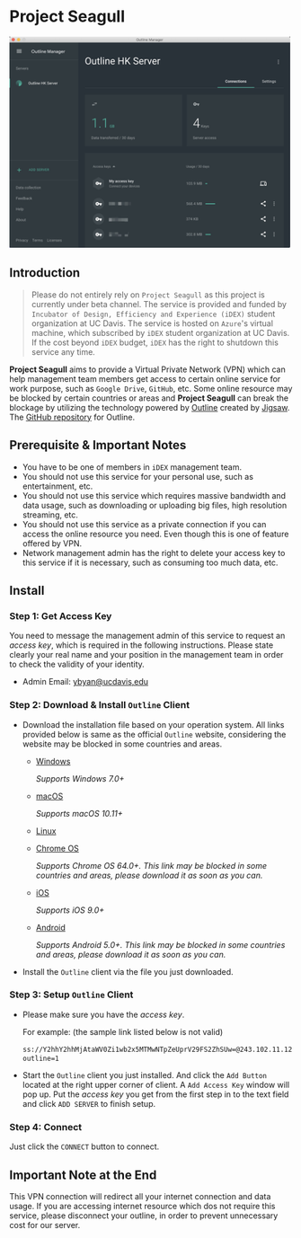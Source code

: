 # Project Seagull

<img src="assets/project-seagull.jpg" width="500"/>

## Introduction

> Please do not entirely rely on `Project Seagull` as this project is currently under beta channel. The service is provided and funded by `Incubator of Design, Efficiency and Experience (iDEX)` student organization at UC Davis. The service is hosted on `Azure`'s virtual machine, which subscribed by `iDEX` student organization at UC Davis. If the cost beyond `iDEX` budget, `iDEX` has the right to shutdown this service any time.

**Project Seagull** aims to provide a Virtual Private Network (VPN) which can help management team members get access to certain online service for work purpose, such as `Google Drive`, `GitHub`, etc. Some online resource may be blocked by certain countries or areas and **Project Seagull** can break the blockage by utilizing the technology powered by [Outline](https://getoutline.org/en/home) created by [Jigsaw](https://jigsaw.google.com). The [GitHub repository](https://github.com/Jigsaw-Code/outline-client) for Outline.



## Prerequisite & Important Notes

* You have to be one of members in `iDEX` management team.
* You should not use this service for your personal use, such as entertainment, etc.
* You should not use this service which requires massive bandwidth and data usage, such as downloading or uploading big files, high resolution streaming, etc.
* You should not use this service as a private connection if you can access the online resource you need. Even though this is one of feature offered by VPN.
* Network management admin has the right to delete your access key to this service if it is necessary, such as consuming too much data, etc.



## Install

### Step 1: Get Access Key

You need to message the management admin of this service to request an *access key*, which is required in the following instructions. Please state clearly your real name and your position in the management team in order to check the validity of your identity.

* Admin Email: [ybyan@ucdavis,edu](mailto:ybyan@ucdavis,edu)



### Step 2: Download & Install `Outline` Client

* Download the installation file based on your operation system. All links provided below is same as the official `Outline` website, considering the website may be blocked in some countries and areas.

  * [Windows](https://raw.githubusercontent.com/Jigsaw-Code/outline-releases/master/client/stable/Outline-Client.exe) 

    *Supports Windows 7.0+*

  * [macOS](https://itunes.apple.com/us/app/outline-app/id1356178125)

    *Supports macOS 10.11+*

  * [Linux](https://raw.githubusercontent.com/Jigsaw-Code/outline-releases/master/client/stable/Outline-Client.AppImage)

  * [Chrome OS](https://play.google.com/store/apps/details?id=org.outline.android.client)

    *Supports Chrome OS 64.0+. This link may be blocked in some countries and areas, please download it as soon as you can.*

  * [iOS](https://itunes.apple.com/us/app/outline-app/id1356177741)

    *Supports iOS 9.0+*

  * [Android](https://play.google.com/store/apps/details?id=org.outline.android.client)

    *Supports Android 5.0+. This link may be blocked in some countries and areas, please download it as soon as you can.*

* Install the `Outline` client via the file you just downloaded.



### Step 3: Setup `Outline` Client

* Please make sure you have the *access key*.

  For example: (the sample link listed below is not valid)

  ``` 
  ss://Y2hhY2hhMjAtaWV0Zi1wb2x5MTMwNTpZeUprV29FS2ZhSUw=@243.102.11.126:13629/?outline=1
  ```

* Start the `Outline` client you just installed. And click the `Add Button` located at the right upper corner of client. A `Add Access Key` window will pop up. Put the *access key* you get from the first step in to the text field and click `ADD SERVER` to finish setup.



### Step 4: Connect

Just click the `CONNECT` button to connect.



## Important Note at the End

This VPN connection will redirect all your internet connection and data usage. If you are accessing internet resource which dos not require this service, please disconnect your outline, in order to prevent unnecessary cost for our server.
